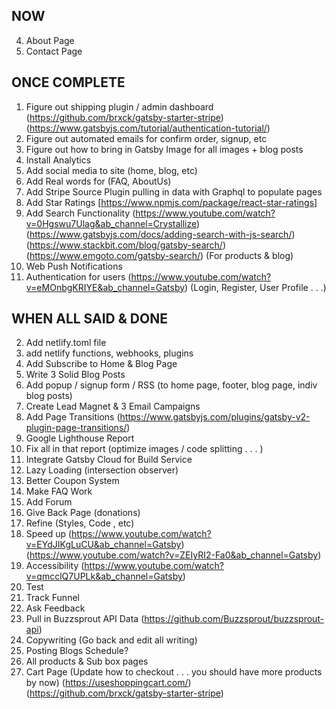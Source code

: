 ## NOW

4. About Page
5. Contact Page

## ONCE COMPLETE

1. Figure out shipping plugin / admin dashboard (https://github.com/brxck/gatsby-starter-stripe) (https://www.gatsbyjs.com/tutorial/authentication-tutorial/)
2. Figure out automated emails for confirm order, signup, etc
3. Figure out how to bring in Gatsby Image for all images + blog posts
4. Install Analytics
5. Add social media to site (home, blog, etc)
6. Add Real words for (FAQ, AboutUs)
7. Add Stripe Source Plugin pulling in data with Graphql to populate pages
8. Add Star Ratings [https://www.npmjs.com/package/react-star-ratings]
9. Add Search Functionality (https://www.youtube.com/watch?v=0Hgswu7Ulag&ab_channel=Crystallize) (https://www.gatsbyjs.com/docs/adding-search-with-js-search/) (https://www.stackbit.com/blog/gatsby-search/) (https://www.emgoto.com/gatsby-search/) (For products & blog)
10. Web Push Notifications
11. Authentication for users (https://www.youtube.com/watch?v=eMOnbgKRIYE&ab_channel=Gatsby) (Login, Register, User Profile . . .)

## WHEN ALL SAID & DONE

2. Add netlify.toml file
3. add netlify functions, webhooks, plugins
4. Add Subscribe to Home & Blog Page
5. Write 3 Solid Blog Posts
6. Add popup / signup form / RSS (to home page, footer, blog page, indiv blog posts)
7. Create Lead Magnet & 3 Email Campaigns
8. Add Page Transitions (https://www.gatsbyjs.com/plugins/gatsby-v2-plugin-page-transitions/)
9. Google Lighthouse Report
10. Fix all in that report (optimize images / code splitting . . . )
11. Integrate Gatsby Cloud for Build Service
12. Lazy Loading (intersection observer)
13. Better Coupon System
14. Make FAQ Work
15. Add Forum
16. Give Back Page (donations)
17. Refine (Styles, Code , etc)
18. Speed up (https://www.youtube.com/watch?v=EYdJIKgLuCU&ab_channel=Gatsby) (https://www.youtube.com/watch?v=ZEIyRI2-Fa0&ab_channel=Gatsby)
19. Accessibility (https://www.youtube.com/watch?v=qmcclQ7UPLk&ab_channel=Gatsby)
20. Test
21. Track Funnel
22. Ask Feedback
23. Pull in Buzzsprout API Data (https://github.com/Buzzsprout/buzzsprout-api)
24. Copywriting (Go back and edit all writing)
25. Posting Blogs Schedule?
26. All products & Sub box pages
27. Cart Page (Update how to checkout . . . you should have more products by now) (https://useshoppingcart.com/) (https://github.com/brxck/gatsby-starter-stripe)
